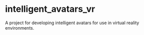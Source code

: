 # intelligent_avatars_vr
A project for developing intelligent avatars for use in virtual reality environments.
